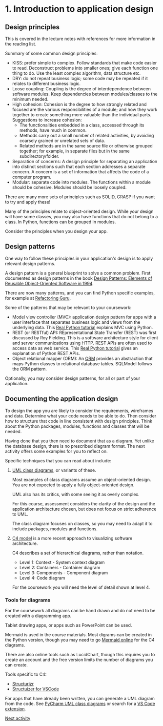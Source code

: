 # 1. Introduction to application design

## Design principles

This is covered in the lecture notes with references for more information in the reading list.

Summary of some common design principles:

- KISS: prefer simple to complex. Follow standards that make code easier to read. Deconstruct problems into smaller
  ones; give each function one thing to do. Use the least complex algorithm, data structure etc.
- DRY: do not repeat business logic; some code may be repeated if it relates to different business logic.
- Loose coupling: Coupling is the degree of interdependence between software modules. Keep dependencies between
  modules/classes to the minimum needed.
- High cohesion: Cohesion is the degree to how strongly related and focused are the various responsibilities of a
  module; and how they work together to create something more valuable than the individual parts. Suggestions to
  increase cohesion:
    - The functionalities embedded in a class, accessed through its methods, have much in common.
    - Methods carry out a small number of related activities, by avoiding coarsely grained or unrelated sets of data.
    - Related methods are in the same source file or otherwise grouped together; for example, in separate files but in
      the same subdirectory/folder.
- Separation of concerns: A design principle for separating an application into distinct sections such that each section
  addresses a separate concern. A concern is a set of information that affects the code of a computer program.
- Modular: separate code into modules. The functions within a module should be cohesive. Modules should be loosely
  coupled.

There are many more sets of principles such as SOLID, GRASP if you want to try and apply these!

Many of the principles relate to object-oriented design. While your design will have some classes, you may also
have functions that do not belong to a class. In Python, functions can be grouped in modules.

Consider the principles when you design your app.

## Design patterns

One way to follow these principles in your application's design is to apply relevant design patterns.

A design pattern is a general blueprint to solve a common problem. First documented as design patterns in the
book [Design Patterns: Elements of Reusable Object-Oriented Software in 1994](https://en.wikipedia.org/wiki/Design_Patterns).

There are now many patterns, and you can find Python specific examples, for example
at [Refactoring Guru](https://refactoring.guru/design-patterns/python).

Some of the patterns that may be relevant to your coursework:

- Model view controller (MVC): application design pattern for apps with a user interface that separates business logic
  and views from the underlying data.
  This [Real Python tutorial](https://realpython.com/lego-model-view-controller-python/) explains MVC using Python.
- REST (or RESTful) API: REpresentational State Transfer (REST) was first discussed by Roy Fielding. This is a software
  architecture style for client and server communications using HTTP. REST APIs are often used to access data as web
  service. This [Real Python tutorial](https://realpython.com/api-integration-in-python/) gives an explanation of Python
  REST APIs.
- Object relational mapper (ORM): An [ORM](https://www.fullstackpython.com/object-relational-mappers-orms.html) provides
  an abstraction that maps Python classes to relational database tables. SQLModel follows the ORM pattern.

Optionally, you may consider design patterns, for all or part of your application.

## Documenting the application design

To design the app you are likely to consider the requirements, wireframes and data. Determine what your code needs to be
able to do. Then consider how to structure that code in line consistent with design principles. Think about the Python
packages, modules, functions and classes that will be needed.

Having done that you then need to document that as a diagram. Yet unlike the database design, there is no prescribed
diagram format. The next activity offers some examples for you to reflect on.

Specific techniques that you can read about include:

1. [UML class diagrams](https://realpython.com/lessons/uml-diagrams/), or variants of these.

   Most examples of class diagrams assume an object-oriented design. You are not expected to apply a fully
   object-oriented design.

   UML also has its critics, with some seeing it as overly complex.

   For this course, assessment considers the clarity of the design and the application architecture chosen, but does not
   focus on strict adherence to UML.

   The class diagram focuses on classes, so you may need to adapt it to include packages, modules and functions.

2. [C4 model](https://c4model.com/) is a more recent approach to visualizing software architecture.

    C4 describes a set of hierarchical diagrams, rather than notation.

   - Level 1: Context - System context diagram
   - Level 2: Containers - Container diagram
   - Level 3: Components - Component diagram
   - Level 4: Code diagram

    For the coursework you will need the level of detail shown at level 4.

### Tools for diagrams

For the coursework all diagrams can be hand drawn and do not need to be created with a diagramming app.

Tablet drawing apps, or apps such as PowerPoint can be used.

Mermaid is used in the course materials. Most digrams can be created in the Python version, though you may need to go
[Mermaid online](https://mermaid.live/edit#pako:eNqdVV1vmzAU_StXfuoklpHQfKFpUghptYdK3dq9TEiVASexCnZkmzVZlf8-YyCQxGm38ZLYnONzj--xeUUJTwny0fx6zpkiWxUx0I-iKiPwsJOK5FC_gZTilcA5LLmAr3pKMKIgwOyZslWNrdiL8uVGUEmeAl6wFIvdVew6EKES3Uy5EfoArxWjfO6JkJxdJYVUPCdi1uDL1ef1JMwiVM7PoIEBX4JaE4g10oEXqtawMQvhzMwBThItqGRPy10UC6xigYXytNiqA21upc2rGlMiE7PARdXQSg_ftvg5Fp--vG-0Fa06c1X9zMy2XupeJZxl_EUe1CUoDr8oeQHKdOdzrChngGNeqLIqKo7VHcAshRw_E9jgXU4sBVnj0T-Nx0k6WidhbHpQDRYl7Q7r0nQyidXPg-KCSMBZ1mxkoidM1SX03NXBudNxpQRmEiclTI-ISk5dtQV2XA1OXQ0sts6b1M1FfQhnR1m00gILLWjCJKvxX58WYOWRzygjvTPl_QXfbVvMwVh8zDHNauWqjketTU34tOAdTQSXfKlgsU3WmK0IkC7lXLgJQK0SWgyHEGKFYyzJ_zq39LVtqHfaUK-SiS-nti38W0EKUtd-Y6n9BgzicuG9N0JgqJ0W3FoEbt8T-IcbtA7Cyd9DNAL6nWTdy7x7__yQRB4Wq5Dt687BPsLZUCZnD4Slso6OrM_83eO9hajhR5-XI6a-5zQFOWglaIp8JQriII3UL_UQma5GSO9UrjfQNxf8EheZilDE9pq2wewn53nDFLxYrZG_xJnUo2KTYkXC6gt6gGh5_REpNxf5g6FZAvmvaFuORr3RxBt7_cl05Ln94bWDdsgfuT3Pm06nk9F0cu1N-97eQb-NqNubjIeufgYjdzx2B8P-_g9eH4F0)
for the C4 diagrams.

There are also online tools such as LucidChart, though this requires you to
create an account and the free version limits the number of diagrams you can create.

Tools specific to C4:
- [Structurizr](https://www.structurizr.com/)
- [Structuizer for VSCode](https://marketplace.visualstudio.com/items?itemName=systemticks.c4-dsl-extension)

For apps that have already been written, you can generate a UML diagram from the code.
See [PyCharm UML class diagrams](https://www.jetbrains.com/help/pycharm/class-diagram.html) or search for
a [VS Code extension](https://marketplace.visualstudio.com/search?term=UML&target=VSCode&category=All%20categories&sortBy=Relevance).

[Next activity](7-03-identify-classes.md)
